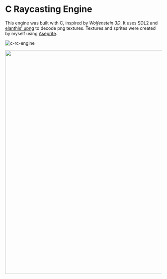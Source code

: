# C Raycasting Engine

This engine was built with C, inspired by *Wolfenstein 3D*. It uses SDL2 and [elanthis' upng](https://github.com/elanthis/upng) to decode png textures. Textures and sprites were created by myself using [Aseprite](https://www.aseprite.org/).

![c-rc-engine](https://github.com/Nico-Posateri/c-and-js-raycast-engine/assets/141705409/0682c403-d53f-4048-96f8-47abbb89a055)

<img src="[/images/output/video1.gif](https://github.com/Nico-Posateri/c-and-js-raycast-engine/assets/141705409/0682c403-d53f-4048-96f8-47abbb89a055)https://github.com/Nico-Posateri/c-and-js-raycast-engine/assets/141705409/0682c403-d53f-4048-96f8-47abbb89a055" width="1280" height="720"/>
